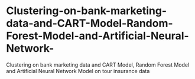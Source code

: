 # Clustering-on-bank-marketing-data-and-CART-Model-Random-Forest-Model-and-Artificial-Neural-Network-
Clustering on bank marketing data and CART Model, Random Forest Model and Artificial Neural Network Model on tour insurance data
